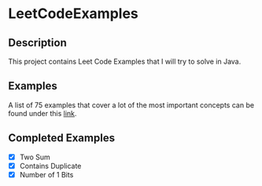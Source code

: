 # LeetCodeExamples

## Description

This project contains Leet Code Examples that I will try to solve in Java.

## Examples

A list of 75 examples that cover a lot of the most important concepts can be found under this [link](https://leetcode.com/discuss/general-discussion/460599/blind-75-leetcode-questions).

## Completed Examples

-[x] Two Sum  
-[x] Contains Duplicate  
-[x] Number of 1 Bits  
